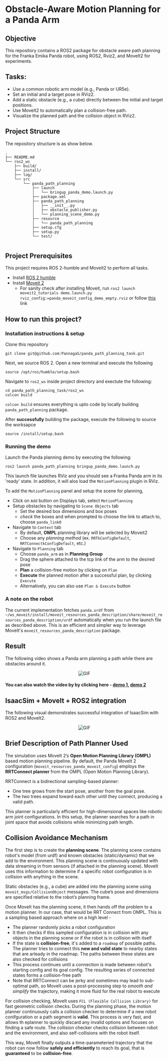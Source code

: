 # Obstacle-Aware Motion Planning for a Panda Arm 

## Objective
This repository contains a ROS2 package for obstacle aware path planning for the Franka Emika Panda robot, using ROS2, Rviz2, and MoveIt2 for experiments.



## Tasks:
- Use a common robotic arm model (e.g., Panda or UR5e).
- Set an initial and a target pose in RViz2.
- Add a static obstacle (e.g., a cube) directly between the initial and target positions.
- Use MoveIt2 to automatically plan a collision-free path.
- Visualize the planned path and the collision object in RViz2.

## Project Structure 
The repository structure is as show below. 
```
.
├── README.md
└── ros2_ws
    ├── build/
    ├── install/
    ├── log/
    └── src
        └── panda_path_planning
            ├── launch
            │   └── bringup_panda_demo.launch.py
            ├── package.xml
            ├── panda_path_planning
            │   ├── __init__.py
            │   ├── obstacle_publisher.py
            │   └── planning_scene_demo.py
            ├── resource
            │   └── panda_path_planning
            ├── setup.cfg
            ├── setup.py
            └── test/
                
```
## Project Prerequisites
This project requires ROS 2-humble and Moveit2 to perform all tasks. 
- Install [ROS 2 humble](https://docs.ros.org/en/humble/Installation/Ubuntu-Install-Debs.html) 
- Install [Moveit 2](https://moveit.picknik.ai/humble/doc/tutorials/getting_started/getting_started.html) 
    - For sanity check after installing Moveit, run `ros2 launch moveit2_tutorials demo.launch.py rviz_config:=panda_moveit_config_demo_empty.rviz` or follow [this](https://moveit.picknik.ai/humble/doc/tutorials/quickstart_in_rviz/quickstart_in_rviz_tutorial.html) link


## How to run this project? 
### Installation instructions & setup
Clone this repository
```
git clone git@github.com:PannagaS/panda_path_planning_task.git
```

Next, we source ROS 2. Open a new terminal and execute the following
```
source /opt/ros/humble/setup.bash
```

Navigate to `ros2_ws` inside project directory and exectute the following: 
```
cd panda_path_planning_task/ros2_ws
colcon build 
```

`colcon build` ensures everything is upto code by locally building `panda_path_planning` package. 

After **successfully** building the package, execute the following to source the worksapce 
```
source /install/setup.bash
```



### Running the demo
Launch the Panda planning demo by executing the following:
```
ros2 launch panda_path_planning bringup_panda_demo.launch.py
```

This launch file launches RViz and you should see a Franka Panda arm in its 'ready' state.
In addition, it will alos load the `MotionPlanning` plugin in RViz.

To add the `MotionPlanning` panel and setup the scene for planning, 
- Click on `Add` button on Displays tab, select `MotionPlanning`
- Setup obstacles by navigating to `Scene Objects` tab
    - Set the desired box dimensions and box poses
    - *check* the boxes and when prompted to choose the link to attach to, choose `panda_link0`
- Navigate to `Context` tab
    - By default, **OMPL** planning library will be selected by Moveit2
    - Choose any *planning method* (ex. `RRTkConfigDefault`, `RRTConnectkConfigDefault`, etc.)
- Navigate to `Planning` tab
    - Choose `panda_arm` as in **Planning Group**
    - Drag the sphere attached to the tcp link of the arm to the desired pose
    - **Plan** a collision-free motion by clicking on `Plan`
    - **Execute** the planned motion after a successful plan, by clicking `Execute` 
    - Alternatively, you can also use `Plan & Execute` button
 
### A note on the robot
The current implementation fetches `panda.urdf` from `~/ws_moveit/install/moveit_resources_panda_description/share/moveit_resources_panda_description/urdf` automatically when you run the launch file as described above. This is an efficient and simpler way to leverage MoveIt's `moveit_resources_panda_description` package. 


## Result
The following video shows a Panda arm planning a path while there are obstacles around it.


<p align="center">
    <img src="assets/Screencastfrom08-11-2025100428PM-ezgif.com-video-to-gif-converter.gif" alt="GIF"/>
</p>


#### You can also watch the video by by clicking here - [demo 1](https://youtu.be/Kpos1U_8N2A), [demo 2](https://youtu.be/51J_CLuVIU4)



## IsaacSim + MoveIt + ROS2 integration
The following visual demonstrates successful integration of IsaacSim with ROS2 and MoveIt2. 


<p align="center">
    <img src="assets/Screencastfrom08-15-2025104716AM-ezgif.com-video-to-gif-converter.gif" alt="GIF"/>
</p>



## Brief Description of Path Planner Used
The simulation uses MoveIt 2’s **Open Motion Planning Library (OMPL)** based motion planning pipeline.
By default, the Panda MoveIt 2 configuration (`moveit_resources_panda_moveit_config`) employs the **RRTConnect planner** from the OMPL (Open Motion Planning Library).

RRTConnect is a bidirectional sampling-based planner:

- One tree grows from the start pose, another from the goal pose.
- The two trees expand toward each other until they connect, producing a valid path.

This planner is particularly efficient for high-dimensional spaces like robotic arm joint configurations.
In this setup, the planner searches for a path in joint space that avoids collisions while minimizing path length.

## Collision Avoidance Mechanism
The first step is to create the **planning scene**. The planning scene contains robot's model (from urdf) and known obstacles (static/dynamic) that we add to the environment. This planning scene is continuously updated with data streaming in from sensors (if attached in the planning scene). MoveIt uses this information to determine if a specific robot configuration is in collision with anything in the scene.

Static obstacles (e.g., a cube) are added into the planning scene using `moveit_msgs/CollisionObject` messages.
The cube’s pose and dimensions are specified relative to the robot’s planning frame.


Once MoveIt has the planning scene, it then hands off the problem to a motion planner. In our case, that would be RRT Connect from OMPL. This is a sampling based approach where on a high level - 
- The planner randomly picks a robot configuration
- It then checks if this sampled configuration is in collision with any objects in the planning scene or if the robot is in collision with itself
- If the state is **collision-free**, it's added to a `roadmap` of possible paths. The planner tries to connect this **new and valid state** to nearby states that are arleady in the roadmap. The paths between these states are also checked for collisions
- This process continues until a connection is made between robot's starting config and its goal config. The resulting series of connected states forms a collision-free path
- Note that RRTConnect can be jerky and sometimes may lead to sub-optimal path, so MoveIt uses a post-processing step to *smooth and simplify* the trajectory, making it more fluid for the real robot to execute 


For collision checking, MoveIt uses `FCL (Flexible Collision Library)` for fast geometric collision checks. 
During the planning phase, the motion planner continuously calls a collision checker to determine if a new robot conifguration or a path segment is **valid**. This process is very fast, and allows th eplanner to quickly discard any invalid options and focuses on finding a safe route. The collision checker checks collision between robot and the environment, and also self-collisions with the robot itself.

This way, MoveIt finally outputs a time-parameteried trajectory that the robot can now follow **safely and efficiently** to reach its goal, that is **guaranteed** to be **collision-free**.

